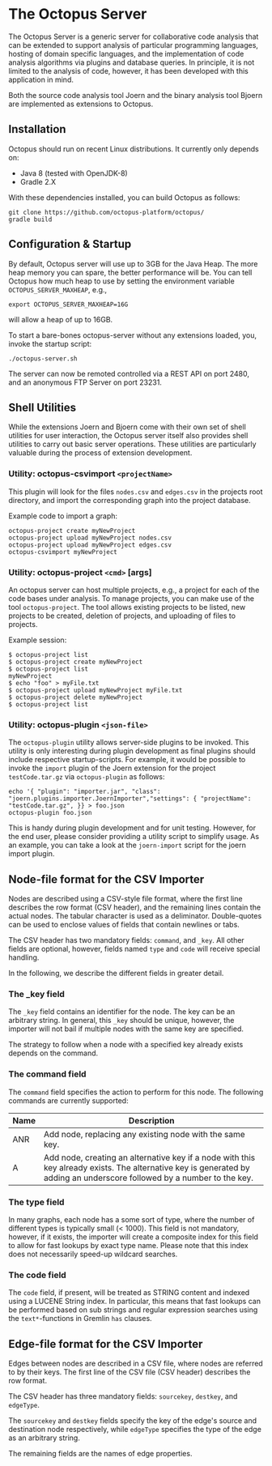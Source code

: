 # The Octopus Server


The Octopus Server is a generic server for collaborative code analysis
that can be extended to support analysis of particular programming
languages, hosting of domain specific languages, and the
implementation of code analysis algorithms via plugins and database
queries. In principle, it is not limited to the analysis of code,
however, it has been developed with this application in mind.

Both the source code analysis tool Joern and the binary analysis tool
Bjoern are implemented as extensions to Octopus.

## Installation

Octopus should run on recent Linux distributions. It currently only
depends on:

* Java 8 (tested with OpenJDK-8)
* Gradle 2.X

With these dependencies installed, you can build Octopus as follows:

```
git clone https://github.com/octopus-platform/octopus/
gradle build
```

## Configuration & Startup


By default, Octopus server will use up to 3GB for the Java Heap. The
more heap memory you can spare, the better performance will be. You
can tell Octopus how much heap to use by setting the environment
variable `OCTOPUS_SERVER_MAXHEAP`, e.g.,


```
export OCTOPUS_SERVER_MAXHEAP=16G
```

will allow a heap of up to 16GB.

To start a bare-bones octopus-server without any extensions loaded,
you, invoke the startup script:


```
./octopus-server.sh
```

The server can now be remoted controlled via a REST API on port 2480,
and an anonymous FTP Server on port 23231.

## Shell Utilities


While the extensions Joern and Bjoern come with their own set of shell
utilities for user interaction, the Octopus server itself also
provides shell utilities to carry out basic server operations. These
utilities are particularly valuable during the process of extension
development.

### Utility: octopus-csvimport `<projectName>`

This plugin will look for the files `nodes.csv` and `edges.csv` in the
projects root directory, and import the corresponding graph into the
project database.

Example code to import a graph:

```
octopus-project create myNewProject
octopus-project upload myNewProject nodes.csv
octopus-project upload myNewProject edges.csv
octopus-csvimport myNewProject
```

### Utility: octopus-project `<cmd>` [args]

An octopus server can host multiple projects, e.g., a project for each
of the code bases under analysis. To manage projects, you can make use
of the tool `octopus-project`. The tool allows existing projects to be
listed, new projects to be created, deletion of projects, and
uploading of files to projects.

Example session:


```
$ octopus-project list
$ octopus-project create myNewProject
$ octopus-project list
myNewProject
$ echo "foo" > myFile.txt
$ octopus-project upload myNewProject myFile.txt
$ octopus-project delete myNewProject
$ octopus-project list
```

### Utility: octopus-plugin `<json-file>`

The `octopus-plugin` utility allows server-side plugins to be
invoked. This utility is only interesting during plugin development as
final plugins should include respective startup-scripts. For example,
it would be possible to invoke the `import` plugin of the Joern
extension for the project `testCode.tar.gz` via `octopus-plugin` as follows:


```
echo '{ "plugin": "importer.jar", "class": "joern.plugins.importer.JoernImporter","settings": { "projectName": "testCode.tar.gz", }} > foo.json
octopus-plugin foo.json
```

This is handy during plugin development and for unit testing. However,
for the end user, please consider providing a utility script to
simplify usage. As an example, you can take a look at the
`joern-import` script for the joern import plugin.

## Node-file format for the CSV Importer

Nodes are described using a CSV-style file format, where the first
line describes the row format (CSV header), and the remaining lines
contain the actual nodes. The tabular character is used as a
deliminator. Double-quotes can be used to enclose values of fields
that contain newlines or tabs.

The CSV header has two mandatory fields: `command`, and
`_key`. All other fields are optional, however, fields named `type`
and `code` will receive special handling. 

In the following, we describe the different fields in greater detail.

### The _key field

The `_key` field contains an identifier for the node. The key can be
an arbitrary string. In general, this `_key` should be unique,
however, the importer will not bail if multiple nodes with the same
key are specified. 

The strategy to follow when a node with a specified key already exists
depends on the command.

### The command field

The `command` field specifies the action to perform for this node. The
following commands are currently supported:

| Name | Description                                                                                                                                                             |
|------|-------------------------------------------------------------------------------------------------------------------------------------------------------------------------|
| ANR  | Add node, replacing any existing node with the same key.                                                                                                                |
| A    | Add node, creating an alternative key if a node with this key already exists. The alternative key is generated by adding an underscore followed by a number to the key. |


### The type field

In many graphs, each node has a some sort of type, where the number of
different types is typically small (< 1000). This field is not
mandatory, however, if it exists, the importer will create a composite
index for this field to allow for fast lookups by exact type
name. Please note that this index does not necessarily speed-up
wildcard searches.

### The code field

The `code` field, if present, will be treated as STRING content and
indexed using a LUCENE String index. In particular, this means that
fast lookups can be performed based on sub strings and regular
expression searches using the `text*`-functions in Gremlin
`has` clauses.

## Edge-file format for the CSV Importer

Edges between nodes are described in a CSV file, where nodes are
referred to by their keys. The first line of the CSV file (CSV header)
describes the row format.

The CSV header has three mandatory fields: `sourcekey`, `destkey`, and
`edgeType`.

The `sourcekey` and `destkey` fields specify the key of the edge's
source and destination node respectively, while `edgeType` specifies
the type of the edge as an arbitrary string.

The remaining fields are the names of edge properties.
